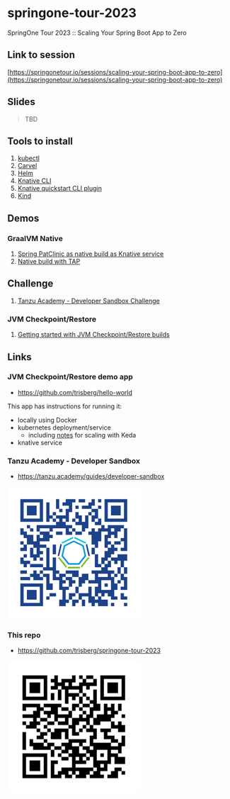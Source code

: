 # springone-tour-2023

SpringOne Tour 2023 :: Scaling Your Spring Boot App to Zero

## Link to session

[https://springonetour.io/sessions/scaling-your-spring-boot-app-to-zero](https://springonetour.io/sessions/scaling-your-spring-boot-app-to-zero)


## Slides

> TBD

## Tools to install

1. [kubectl](https://kubernetes.io/docs/tasks/tools/#kubectl)
1. [Carvel](https://carvel.dev/)
1. [Helm](https://helm.sh/docs/intro/install/)
1. [Knative CLI](https://knative.dev/docs/client/install-kn/)
1. [Knative quickstart CLI plugin](https://github.com/knative-extensions/kn-plugin-quickstart#kn-plugin-quickstart)
1. [Kind](https://kind.sigs.k8s.io/docs/user/quick-start/)

## Demos

### GraalVM Native

1. [Spring PatClinic as native build as Knative service](PetClinic-native-on-knative.md)
1. [Native build with TAP](TAP-native-build.md)

## Challenge

1. [Tanzu Academy - Developer Sandbox Challenge](Sandbox-challenge.md)

### JVM Checkpoint/Restore

1. [Getting started with JVM Checkpoint/Restore builds](JVM-checkpoint-restore.md)

## Links

### JVM Checkpoint/Restore demo app

- https://github.com/trisberg/hello-world

This app has instructions for running it:
- locally using Docker
- kubernetes deployment/service
    - including [notes](https://github.com/trisberg/hello-world/blob/main/keda/README.md) for scaling with Keda
- knative service

### Tanzu Academy - Developer Sandbox

- https://tanzu.academy/guides/developer-sandbox

<img src="images/bit.ly_TanzuDevTry.png" alt="QR Code" width="300"/>

### This repo

- https://github.com/trisberg/springone-tour-2023

<img src="images/springone-tour-2023.png" alt="QR Code" width="300"/>
